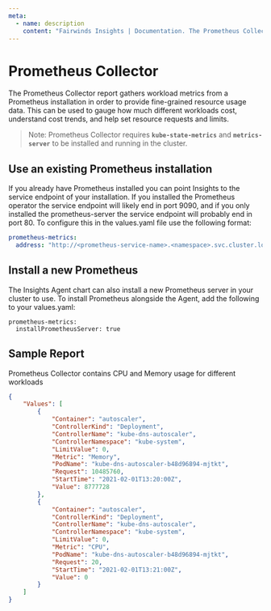 ```yaml
---
meta:
  - name: description
    content: "Fairwinds Insights | Documentation. The Prometheus Collector report provides fine-grained resource usage data. "
---
```

# Prometheus Collector

The Prometheus Collector report gathers workload metrics from a Prometheus installation
in order to provide fine-grained resource usage data. This can be used to gauge how much
different workloads cost, understand cost trends, and help set resource requests and limits.

> Note: Prometheus Collector requires **`kube-state-metrics`** and **`metrics-server`** to be installed and running in the cluster.

## Use an existing Prometheus installation
If you already have Prometheus installed you can point Insights to the service endpoint of your installation. If you installed the Prometheus operator the service endpoint will likely end in port 9090, and if you only installed the prometheus-server the service endpoint will probably end in port 80. To configure this in the values.yaml file use the following format:

```yaml
prometheus-metrics:
  address: "http://<prometheus-service-name>.<namespace>.svc.cluster.local:<port>"
```

## Install a new Prometheus
The Insights Agent chart can also install a new Prometheus server in your cluster to use.
To install Prometheus alongside the Agent, add the following to your values.yaml:
```
prometheus-metrics:
  installPrometheusServer: true
```

## Sample Report
Prometheus Collector contains CPU and Memory usage for different workloads
```json
{
    "Values": [
        {
            "Container": "autoscaler",
            "ControllerKind": "Deployment",
            "ControllerName": "kube-dns-autoscaler",
            "ControllerNamespace": "kube-system",
            "LimitValue": 0,
            "Metric": "Memory",
            "PodName": "kube-dns-autoscaler-b48d96894-mjtkt",
            "Request": 10485760,
            "StartTime": "2021-02-01T13:20:00Z",
            "Value": 8777728
        },
        {
            "Container": "autoscaler",
            "ControllerKind": "Deployment",
            "ControllerName": "kube-dns-autoscaler",
            "ControllerNamespace": "kube-system",
            "LimitValue": 0,
            "Metric": "CPU",
            "PodName": "kube-dns-autoscaler-b48d96894-mjtkt",
            "Request": 20,
            "StartTime": "2021-02-01T13:21:00Z",
            "Value": 0
        }
    ]
}
```
